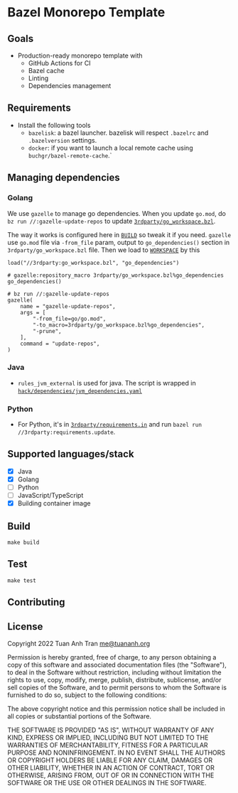 # Bazel Monorepo Template

## Goals

- Production-ready monorepo template with
    - GitHub Actions for CI
    - Bazel cache
    - Linting
    - Dependencies management

## Requirements

- Install the following tools
    - `bazelisk`: a bazel launcher. bazelisk will respect `.bazelrc` and `.bazelversion` settings.
    - `docker`: if you want to launch a local remote cache using `buchgr/bazel-remote-cache`.`
    
## Managing dependencies

### Golang

We use `gazelle` to manage go dependencies. When you update `go.mod`, do `bz run //:gazelle-update-repos` to update [`3rdparty/go_workspace.bzl`](/3rdparty/go_workspace.bzl).

The way it works is configured here in [`BUILD`](/BUILD) so tweak it if you need. `gazelle` use `go.mod` file via `-from_file` param, output to `go_dependencies()` section in `3rdparty/go_workspace.bzl` file. Then we load to [`WORKSPACE`](/WORKSPACE) by this

```
load("//3rdparty:go_workspace.bzl", "go_dependencies")

# gazelle:repository_macro 3rdparty/go_workspace.bzl%go_dependencies
go_dependencies()
```

```starlark
# bz run //:gazelle-update-repos
gazelle(
    name = "gazelle-update-repos",
    args = [
        "-from_file=go/go.mod",
        "-to_macro=3rdparty/go_workspace.bzl%go_dependencies",
        "-prune",
    ],
    command = "update-repos",
)
```

### Java

- `rules_jvm_external` is used for java. The script is wrapped in [`hack/dependencies/jvm_dependencies.yaml`](hack/dependencies/jvm_dependencies.yaml)

### Python

- For Python, it's in [`3rdparty/requirements.in`](/3rdparty/requirements.in) and run `bazel run //3rdparty:requirements.update`.

## Supported languages/stack

- [x] Java
- [x] Golang
- [ ] Python
- [ ] JavaScript/TypeScript
- [x] Building container image

## Build

```shell
make build
```

## Test

```shell
make test
```

## Contributing

## License

Copyright 2022 Tuan Anh Tran <me@tuananh.org>

Permission is hereby granted, free of charge, to any person obtaining a copy of this software and associated documentation files (the "Software"), to deal in the Software without restriction, including without limitation the rights to use, copy, modify, merge, publish, distribute, sublicense, and/or sell copies of the Software, and to permit persons to whom the Software is furnished to do so, subject to the following conditions:

The above copyright notice and this permission notice shall be included in all copies or substantial portions of the Software.

THE SOFTWARE IS PROVIDED "AS IS", WITHOUT WARRANTY OF ANY KIND, EXPRESS OR IMPLIED, INCLUDING BUT NOT LIMITED TO THE WARRANTIES OF MERCHANTABILITY, FITNESS FOR A PARTICULAR PURPOSE AND NONINFRINGEMENT. IN NO EVENT SHALL THE AUTHORS OR COPYRIGHT HOLDERS BE LIABLE FOR ANY CLAIM, DAMAGES OR OTHER LIABILITY, WHETHER IN AN ACTION OF CONTRACT, TORT OR OTHERWISE, ARISING FROM, OUT OF OR IN CONNECTION WITH THE SOFTWARE OR THE USE OR OTHER DEALINGS IN THE SOFTWARE.